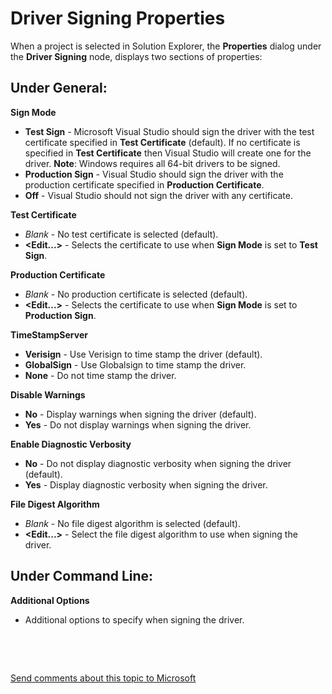 Driver Signing Properties
==============================================================================

When a project is selected in Solution Explorer, the **Properties** dialog under the **Driver Signing** node, displays two sections of properties:

<span id="Under_General_"></span><span id="under_general_"></span><span id="UNDER_GENERAL_"></span>Under General:
-----------------------------------------------------------------------------------------------------------------

**Sign Mode**

-   **Test Sign** - Microsoft Visual Studio should sign the driver with the test certificate specified in **Test Certificate** (default). If no certificate is specified in **Test Certificate** then Visual Studio will create one for the driver. **Note**: Windows requires all 64-bit drivers to be signed.
-   **Production Sign** - Visual Studio should sign the driver with the production certificate specified in **Production Certificate**.
-   **Off** - Visual Studio should not sign the driver with any certificate.

**Test Certificate**

-   *Blank* - No test certificate is selected (default).
-   **&lt;Edit...&gt;** - Selects the certificate to use when **Sign Mode** is set to **Test Sign**.

**Production Certificate**

-   *Blank* - No production certificate is selected (default).
-   **&lt;Edit...&gt;** - Selects the certificate to use when **Sign Mode** is set to **Production Sign**.

**TimeStampServer**

-   **Verisign** - Use Verisign to time stamp the driver (default).
-   **GlobalSign** - Use Globalsign to time stamp the driver.
-   **None** - Do not time stamp the driver.

**Disable Warnings**

-   **No** - Display warnings when signing the driver (default).
-   **Yes** - Do not display warnings when signing the driver.

**Enable Diagnostic Verbosity**

-   **No** - Do not display diagnostic verbosity when signing the driver (default).
-   **Yes** - Display diagnostic verbosity when signing the driver.

**File Digest Algorithm**

-   *Blank* - No file digest algorithm is selected (default).
-   **&lt;Edit...&gt;** - Select the file digest algorithm to use when signing the driver.

<span id="Under_Command_Line_"></span><span id="under_command_line_"></span><span id="UNDER_COMMAND_LINE_"></span>Under Command Line:
-------------------------------------------------------------------------------------------------------------------------------------

**Additional Options**

-   Additional options to specify when signing the driver.

 

 

[Send comments about this topic to Microsoft](mailto:wsddocfb@microsoft.com?subject=Documentation%20feedback%20[VsDriver\vsdriver]:%20Driver%20Signing%20Properties%20%20RELEASE:%20%289/30/2015%29&body=%0A%0APRIVACY%20STATEMENT%0A%0AWe%20use%20your%20feedback%20to%20improve%20the%20documentation.%20We%20don't%20use%20your%20email%20address%20for%20any%20other%20purpose,%20and%20we'll%20remove%20your%20email%20address%20from%20our%20system%20after%20the%20issue%20that%20you're%20reporting%20is%20fixed.%20While%20we're%20working%20to%20fix%20this%20issue,%20we%20might%20send%20you%20an%20email%20message%20to%20ask%20for%20more%20info.%20Later,%20we%20might%20also%20send%20you%20an%20email%20message%20to%20let%20you%20know%20that%20we've%20addressed%20your%20feedback.%0A%0AFor%20more%20info%20about%20Microsoft's%20privacy%20policy,%20see%20http://privacy.microsoft.com/en-us/default. "Send comments about this topic to Microsoft")


